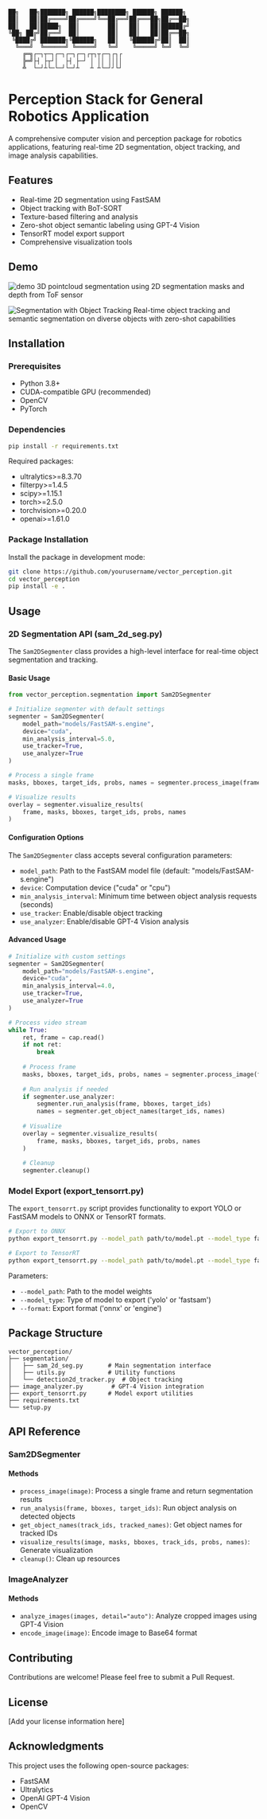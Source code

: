 ```
██╗   ██╗███████╗ ██████╗████████╗ ██████╗ ██████╗ 
██║   ██║██╔════╝██╔════╝╚══██╔══╝██╔═══██╗██╔══██╗
██║   ██║█████╗  ██║        ██║   ██║   ██║██████╔╝
╚██╗ ██╔╝██╔══╝  ██║        ██║   ██║   ██║██╔══██╗
 ╚████╔╝ ███████╗╚██████╗   ██║   ╚██████╔╝██║  ██║
  ╚═══╝  ╚══════╝ ╚═════╝   ╚═╝    ╚═════╝ ╚═╝  ╚═╝
    ╔═╗┌─┐┬─┐┌─┐┌─┐┌─┐┌┬┐┬┌─┐┌┐┌
    ╠═╝├┤ ├┬┘│  ├┤ ├─┘ │ ││ ││││
    ╩  └─┘┴└─└─┘└─┘┴   ┴ ┴└─┘┘└┘
```

# Perception Stack for General Robotics Application

A comprehensive computer vision and perception package for robotics applications, featuring real-time 2D segmentation, object tracking, and image analysis capabilities.

## Features

- Real-time 2D segmentation using FastSAM
- Object tracking with BoT-SORT
- Texture-based filtering and analysis
- Zero-shot object semantic labeling using GPT-4 Vision
- TensorRT model export support
- Comprehensive visualization tools

## Demo

![demo](assets/demo.gif)
3D pointcloud segmentation using 2D segmentation masks and depth from ToF sensor

![Segmentation with Object Tracking](assets/Segmentation_with_Tracking_screenshot.png)
Real-time object tracking and semantic segmentation on diverse objects with zero-shot capabilities


## Installation

### Prerequisites

- Python 3.8+
- CUDA-compatible GPU (recommended)
- OpenCV
- PyTorch

### Dependencies

```bash
pip install -r requirements.txt
```

Required packages:
- ultralytics>=8.3.70
- filterpy>=1.4.5
- scipy>=1.15.1
- torch>=2.5.0
- torchvision>=0.20.0
- openai>=1.61.0

### Package Installation

Install the package in development mode:

```bash
git clone https://github.com/yourusername/vector_perception.git
cd vector_perception
pip install -e .
```

## Usage

### 2D Segmentation API (sam_2d_seg.py)

The `Sam2DSegmenter` class provides a high-level interface for real-time object segmentation and tracking.

#### Basic Usage

```python
from vector_perception.segmentation import Sam2DSegmenter

# Initialize segmenter with default settings
segmenter = Sam2DSegmenter(
    model_path="models/FastSAM-s.engine",
    device="cuda",
    min_analysis_interval=5.0,
    use_tracker=True,
    use_analyzer=True
)

# Process a single frame
masks, bboxes, target_ids, probs, names = segmenter.process_image(frame)

# Visualize results
overlay = segmenter.visualize_results(
    frame, masks, bboxes, target_ids, probs, names
)
```

#### Configuration Options

The `Sam2DSegmenter` class accepts several configuration parameters:

- `model_path`: Path to the FastSAM model file (default: "models/FastSAM-s.engine")
- `device`: Computation device ("cuda" or "cpu")
- `min_analysis_interval`: Minimum time between object analysis requests (seconds)
- `use_tracker`: Enable/disable object tracking
- `use_analyzer`: Enable/disable GPT-4 Vision analysis

#### Advanced Usage

```python
# Initialize with custom settings
segmenter = Sam2DSegmenter(
    model_path="models/FastSAM-s.engine",
    device="cuda",
    min_analysis_interval=4.0,
    use_tracker=True,
    use_analyzer=True
)

# Process video stream
while True:
    ret, frame = cap.read()
    if not ret:
        break
        
    # Process frame
    masks, bboxes, target_ids, probs, names = segmenter.process_image(frame)
    
    # Run analysis if needed
    if segmenter.use_analyzer:
        segmenter.run_analysis(frame, bboxes, target_ids)
        names = segmenter.get_object_names(target_ids, names)
    
    # Visualize
    overlay = segmenter.visualize_results(
        frame, masks, bboxes, target_ids, probs, names
    )
    
    # Cleanup
    segmenter.cleanup()
```

### Model Export (export_tensorrt.py)

The `export_tensorrt.py` script provides functionality to export YOLO or FastSAM models to ONNX or TensorRT formats.

```bash
# Export to ONNX
python export_tensorrt.py --model_path path/to/model.pt --model_type fastsam --format onnx

# Export to TensorRT
python export_tensorrt.py --model_path path/to/model.pt --model_type fastsam --format engine
```

Parameters:
- `--model_path`: Path to the model weights
- `--model_type`: Type of model to export ('yolo' or 'fastsam')
- `--format`: Export format ('onnx' or 'engine')

## Package Structure

```
vector_perception/
├── segmentation/
│   ├── sam_2d_seg.py       # Main segmentation interface
│   ├── utils.py            # Utility functions
│   └── detection2d_tracker.py  # Object tracking
├── image_analyzer.py        # GPT-4 Vision integration
├── export_tensorrt.py      # Model export utilities
├── requirements.txt
└── setup.py
```

## API Reference

### Sam2DSegmenter

#### Methods

- `process_image(image)`: Process a single frame and return segmentation results
- `run_analysis(frame, bboxes, target_ids)`: Run object analysis on detected objects
- `get_object_names(track_ids, tracked_names)`: Get object names for tracked IDs
- `visualize_results(image, masks, bboxes, track_ids, probs, names)`: Generate visualization
- `cleanup()`: Clean up resources

### ImageAnalyzer

#### Methods

- `analyze_images(images, detail="auto")`: Analyze cropped images using GPT-4 Vision
- `encode_image(image)`: Encode image to Base64 format

## Contributing

Contributions are welcome! Please feel free to submit a Pull Request.

## License

[Add your license information here]

## Acknowledgments

This project uses the following open-source packages:
- FastSAM
- Ultralytics
- OpenAI GPT-4 Vision
- OpenCV